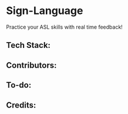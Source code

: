 # Sign-Language
Practice your ASL skills with real time feedback!

## Tech Stack:

## Contributors:

## To-do:

## Credits: